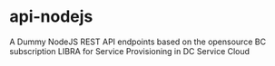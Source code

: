 # api-nodejs
A Dummy NodeJS REST API endpoints based on the opensource BC subscription LIBRA for Service Provisioning in DC Service Cloud
